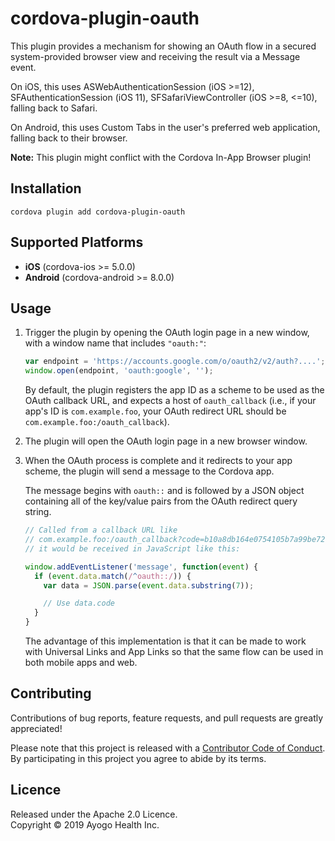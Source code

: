 <!--
  Copyright 2019 Ayogo Health Inc.

  Licensed under the Apache License, Version 2.0 (the "License");
  you may not use this file except in compliance with the License.
  You may obtain a copy of the License at

      https://www.apache.org/licenses/LICENSE-2.0

  Unless required by applicable law or agreed to in writing, software
  distributed under the License is distributed on an "AS IS" BASIS,
  WITHOUT WARRANTIES OR CONDITIONS OF ANY KIND, either express or implied.
  See the License for the specific language governing permissions and
  limitations under the License.
-->

cordova-plugin-oauth
====================

This plugin provides a mechanism for showing an OAuth flow in a secured
system-provided browser view and receiving the result via a Message event.

On iOS, this uses ASWebAuthenticationSession (iOS >=12),
SFAuthenticationSession (iOS 11), SFSafariViewController (iOS >=8, <=10),
falling back to Safari.

On Android, this uses Custom Tabs in the user's preferred web application,
falling back to their browser.

**Note:** This plugin might conflict with the Cordova In-App Browser plugin!


Installation
------------

```
cordova plugin add cordova-plugin-oauth
```


Supported Platforms
-------------------

* **iOS** (cordova-ios >= 5.0.0)
* **Android** (cordova-android >= 8.0.0)


Usage
-----

1.  Trigger the plugin by opening the OAuth login page in a new window, with a
    window name that includes `"oauth:"`:

    ```javascript
    var endpoint = 'https://accounts.google.com/o/oauth2/v2/auth?....';
    window.open(endpoint, 'oauth:google', '');
    ```

    By default, the plugin registers the app ID as a scheme to be used as the
    OAuth callback URL, and expects a host of `oauth_callback` (i.e., if your
    app's ID is `com.example.foo`, your OAuth redirect URL should be
    `com.example.foo:/oauth_callback`).

2.  The plugin will open the OAuth login page in a new browser window.

3.  When the OAuth process is complete and it redirects to your app scheme, the
    plugin will send a message to the Cordova app.

    The message begins with `oauth::` and is followed by a JSON object
    containing all of the key/value pairs from the OAuth redirect query string.

    ```javascript
    // Called from a callback URL like
    // com.example.foo:/oauth_callback?code=b10a8db164e0754105b7a99be72e3fe5
    // it would be received in JavaScript like this:

    window.addEventListener('message', function(event) {
      if (event.data.match(/^oauth::/)) {
        var data = JSON.parse(event.data.substring(7));

        // Use data.code
      }
    }
    ```

    The advantage of this implementation is that it can be made to work with
    Universal Links and App Links so that the same flow can be used in both
    mobile apps and web.


Contributing
------------

Contributions of bug reports, feature requests, and pull requests are greatly
appreciated!

Please note that this project is released with a [Contributor Code of
Conduct][coc]. By participating in this project you agree to abide by its
terms.


Licence
-------

Released under the Apache 2.0 Licence.  
Copyright © 2019 Ayogo Health Inc.

[coc]: https://github.com/AyogoHealth/cordova-plugin-oauth/blob/master/CODE_OF_CONDUCT.md

